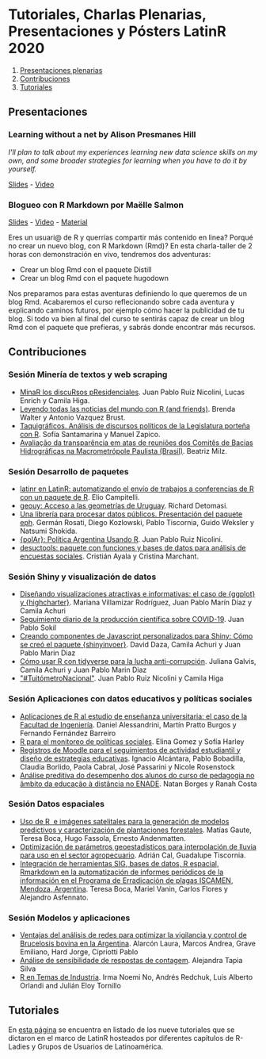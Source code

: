 # Tutoriales, Charlas Plenarias, Presentaciones y Pósters LatinR 2020

1. [Presentaciones plenarias](#Presentaciones)
2. [Contribuciones](#Contribuciones)
3. [Tutoriales](#Tutoriales)

## Presentaciones

### Learning without a net by Alison Presmanes Hill

_I'll plan to talk about my experiences learning new data science skills on my own, and some broader strategies for learning when you have to do it by yourself._

[Slides](https://alison.netlify.app/latinr-learn/#1) - [Video]()

### Blogueo con R Markdown por Maëlle Salmon


[Slides](https://bloguearrr.netlify.app/intro/slides/#/) - [Video](https://youtu.be/UYvSv8StDa8?t=800) - [Material](https://bloguearrr.netlify.app/intro/starters/)

Eres un usuari@ de R y querrías compartir más contenido en linea? Porqué no crear un nuevo blog, con R Markdown (Rmd)? En esta charla-taller de 2 horas con demonstración en vivo, tendremos dos adventuras:

   * Crear un blog Rmd con el paquete Distill
   * Crear un blog Rmd con el paquete hugodown

Nos preparamos para estas aventuras definiendo lo que queremos de un blog Rmd. Acabaremos el curso reflecionando sobre cada aventura y explicando caminos futuros, por ejemplo cómo hacer la publicidad de tu blog. Si todo va bien al final del curso te sentirás capaz de crear un blog Rmd con el paquete que prefieras, y sabrás donde encontrar más recursos.


## Contribuciones

### Sesión Minería de textos y web scraping

* [MinaR los discuRsos pResidenciales](https://github.com/LatinR/presentaciones-LatinR2020/blob/main/trabajos/LatinR2020_envio_13.pdf).	Juan Pablo Ruiz Nicolini, Lucas Enrich y Camila Higa.
* [Leyendo todas las noticias del mundo con R (and friends)](https://github.com/LatinR/presentaciones-LatinR2020/blob/main/trabajos/LatinR2020_envio_19.pdf).	Brenda Walter y Antonio Vazquez Brust. 
* [Taquigráficos. Análisis de discursos políticos de la Legislatura porteña con R](https://github.com/LatinR/presentaciones-LatinR2020/blob/main/trabajos/LatinR2020_envio_29.pdf).	Sofía Santamarina y Manuel Zapico.
* [Avaliação da transparência em atas de reuniões dos Comitês de Bacias Hidrográficas na Macrometrópole Paulista (Brasil)](https://github.com/LatinR/presentaciones-LatinR2020/blob/main/trabajos/LatinR2020_envio_16.pdf).	Beatriz Milz.

### Sesión Desarrollo de paquetes

* [latinr en LatinR: automatizando el envío de trabajos a conferencias de R con un paquete de R](https://github.com/LatinR/presentaciones-LatinR2020/blob/main/trabajos/LatinR2020_envio_52.pdf).	Elio Campitelli.
* [geouy: Acceso a las geometrías de Uruguay](https://github.com/LatinR/presentaciones-LatinR2020/blob/main/trabajos/LatinR2020_envio_7.pdf).	Richard Detomasi.
* [Una librería para procesar datos públicos. Presentación del paquete eph](https://github.com/LatinR/presentaciones-LatinR2020/blob/main/trabajos/LatinR2020_envio_53.pdf).	Germán Rosati, Diego Kozlowski, Pablo Tiscornia, Guido Weksler y Natsumi Shokida.
* [{polAr}: Política Argentina Usando R](https://github.com/LatinR/presentaciones-LatinR2020/blob/main/trabajos/LatinR2020_envio_34.pdf). Juan Pablo Ruiz Nicolini.
* [desuctools: paquete con funciones y bases de datos para análisis de encuestas sociales](https://github.com/LatinR/presentaciones-LatinR2020/blob/main/trabajos/LatinR2020_envio_39.pdf).	Cristián Ayala y Cristina Marchant.

### Sesión Shiny y visualización de datos

* [Diseñando visualizaciones atractivas e informativas: el caso de {ggplot} y {highcharter}](https://github.com/LatinR/presentaciones-LatinR2020/blob/main/trabajos/LatinR2020_envio_32.pdf).	Mariana Villamizar Rodríguez, Juan Pablo Marín Díaz y Camila Achuri
* [Seguimiento diario de la producción científica sobre COVID-19](https://github.com/LatinR/presentaciones-LatinR2020/blob/main/trabajos/LatinR2020_envio_30.pdf).	Juan Pablo Sokil
* [Creando componentes de Javascript personalizados para Shiny: Cómo se creó el paquete {shinyinvoer}](https://github.com/LatinR/presentaciones-LatinR2020/blob/main/trabajos/LatinR2020_envio_33.pdf).	David Daza, Camila Achuri y Juan Pablo Marin Diaz
* [Cómo usar R con tidyverse para la lucha anti-corrupción](https://github.com/LatinR/presentaciones-LatinR2020/blob/main/trabajos/LatinR2020_envio_36.pdf).	Juliana Galvis, Camila Achuri y Juan Pablo Marin Diaz
* ["#TuitómetroNacional"](https://github.com/LatinR/presentaciones-LatinR2020/blob/main/trabajos/LatinR2020_envio_12.pdf).	Juan Pablo Ruiz Nicolini y Camila Higa

### Sesión Aplicaciones con datos educativos y políticas sociales

* [Aplicaciones de R al estudio de enseñanza universitaria: el caso de la Facultad de Ingeniería](https://github.com/LatinR/presentaciones-LatinR2020/blob/main/trabajos/LatinR2020_envio_17.pdf).	Daniel Alessandrini, Martín Pratto Burgos y Fernando Fernández Barreiro
* [R para el monitoreo de políticas sociales](https://github.com/LatinR/presentaciones-LatinR2020/blob/main/trabajos/LatinR2020_envio_28.pdf).	Elina Gomez y Sofía Harley
* [Registros de Moodle para el seguimientos de actividad estudiantil y diseño de estrategias educativas](https://github.com/LatinR/presentaciones-LatinR2020/blob/main/trabajos/LatinR2020_envio_40.pdf).	Ignacio Alcántara, Pablo Bobadilla, Claudia Borlido, Paola Cabral, José Passarini y Nicole Rosenstock
* [Análise preditiva do desempenho dos alunos do curso de pedagogia no âmbito da educação à distância no ENADE](https://github.com/LatinR/presentaciones-LatinR2020/blob/main/trabajos/LatinR2020_envio_42.pdf).	Natan Borges y Ranah Costa

### Sesión Datos espaciales

* [Uso de R  e imágenes satelitales para la generación de modelos predictivos y caracterización de plantaciones forestales](https://github.com/LatinR/presentaciones-LatinR2020/blob/main/trabajos/LatinR2020_envio_38.pdf).	Matías Gaute, Teresa Boca, Hugo Fassola, Ernesto Andenmatten.
* [Optimización de parámetros geoestadísticos para interpolación de lluvia para uso en el sector agropecuario](https://github.com/LatinR/presentaciones-LatinR2020/blob/main/trabajos/LatinR2020_envio_50.pdf).	Adrián Cal, Guadalupe Tiscornia.
* [Integración de herramientas SIG, bases de datos, R espacial, Rmarkdown en la automatización de informes periódicos de la información en el Programa de Erradicación de plagas ISCAMEN, Mendoza, Argentina](https://github.com/LatinR/presentaciones-LatinR2020/blob/main/trabajos/LatinR2020_envio_44.pdf).	Teresa Boca, Mariel Vanin, Carlos Flores y Alejandro Asfennato.

### Sesión Modelos y aplicaciones

* [Ventajas del análisis de redes para optimizar la vigilancia y control de Brucelosis bovina en la Argentina](https://github.com/LatinR/presentaciones-LatinR2020/blob/main/trabajos/LatinR2020_envio_26.pdf).	Alarcón Laura, Marcos Andrea, Grave Emiliano, Hard Jorge, Cipriotti Pablo
* [Análise de sensibilidade de respostas de contagem](https://github.com/LatinR/presentaciones-LatinR2020/blob/main/trabajos/LatinR2020_envio_43.pdf).	Alejandra Tapia Silva
* [R en Temas de Industria](https://github.com/LatinR/presentaciones-LatinR2020/blob/main/trabajos/LatinR2020_envio_14.pdf).	Irma Noemi No, Andrés Redchuk, Luis Alberto Orlandi and Julián Eloy Tornillo


## Tutoriales

En [esta página](https://github.com/LatinR/talleres-2020) se encuentra en listado de los nueve tutoriales que se dictaron en el marco de LatinR hosteados por diferentes capítulos de R-Ladies y Grupos de Usuarios de Latinoamérica.

